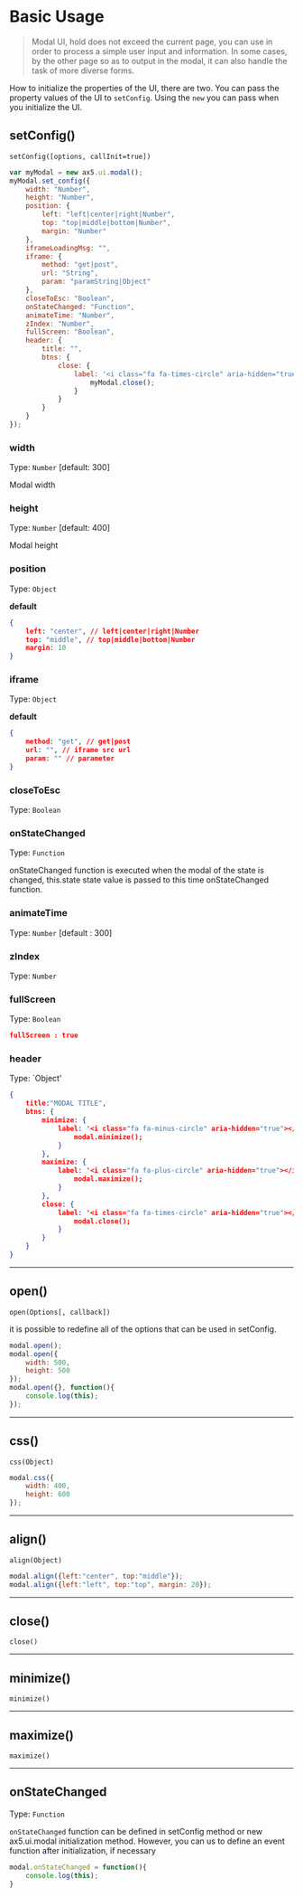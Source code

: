 # Basic Usage
> Modal UI, hold does not exceed the current page, you can use in order to process a simple user input and information. In some cases, by the other page so as to output in the modal, it can also handle the task of more diverse forms.

How to initialize the properties of the UI, there are two.
You can pass the property values of the UI to `setConfig`.
Using the `new` you can pass when you initialize the UI.

## setConfig()
`setConfig([options, callInit=true])`
 
```js
var myModal = new ax5.ui.modal();
myModal.set_config({
    width: "Number",
    height: "Number",
    position: {
        left: "left|center|right|Number", 
        top: "top|middle|bottom|Number", 
        margin: "Number"
    },
    iframeLoadingMsg: "",
    iframe: {
        method: "get|post", 
        url: "String", 
        param: "paramString|Object"
    },
    closeToEsc: "Boolean",
    onStateChanged: "Function",
    animateTime: "Number",
    zIndex: "Number",
    fullScreen: "Boolean",
    header: {
        title: "",
        btns: {
            close: {
                label: '<i class="fa fa-times-circle" aria-hidden="true"></i>', onClick: function(){
                    myModal.close();
                }
            }
        }
    }
});
```

### width

Type: `Number` [default: 300]

Modal width

### height

Type: `Number` [default: 400]

Modal height

### position

Type: `Object` 

**default**
```json
{
    left: "center", // left|center|right|Number
    top: "middle", // top|middle|bottom|Number
    margin: 10
}
```

### iframe

Type: `Object` 

**default**
```json
{
    method: "get", // get|post
    url: "", // iframe src url
    param: "" // parameter
}
```

### closeToEsc

Type: `Boolean`

### onStateChanged

Type: `Function`  

onStateChanged function is executed when the modal of the state is changed,
this.state state value is passed to this time onStateChanged function.

### animateTime

Type: `Number` [default : 300]

### zIndex

Type: `Number`


### fullScreen

Type: `Boolean`  

```json
fullScreen : true
```

### header

Type: `Object'

```json
{
    title:"MODAL TITLE",
    btns: {
        minimize: {
            label: '<i class="fa fa-minus-circle" aria-hidden="true"></i>', onClick: function(){
                modal.minimize();
            }
        },
        maximize: {
            label: '<i class="fa fa-plus-circle" aria-hidden="true"></i>', onClick: function(){
                modal.maximize();
            }
        },
        close: {
            label: '<i class="fa fa-times-circle" aria-hidden="true"></i>', onClick: function(){
                modal.close();
            }
        }
    }
}
```

- - -

## open()
`open(Options[, callback])`

it is possible to redefine all of the options that can be used in setConfig.  

```js
modal.open();
modal.open({
    width: 500,
    height: 500
});
modal.open({}, function(){
    console.log(this);
});
```

- - -

## css()
`css(Object)`

```js
modal.css({
    width: 400,
    height: 600
});
```

- - -

## align()
`align(Object)`

```js
modal.align({left:"center", top:"middle"});
modal.align({left:"left", top:"top", margin: 20});
```

- - - 

## close()
`close()`


- - -

## minimize()
`minimize()`


- - -

## maximize()
`maximize()`

- - -

## onStateChanged

Type: `Function`

`onStateChanged` function can be defined in setConfig method or new ax5.ui.modal initialization method.
However, you can us to define an event function after initialization, if necessary

```js
modal.onStateChanged = function(){
    console.log(this);
}
```